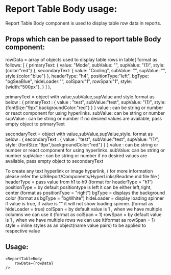 # Report Table Body usage:
Report Table Body component is used to display table row data in reports.

## Props which can be passed to report table Body component:
rowData = array of objects used to display table rows in table( format as follows: 
     [
      {
        primaryText: {
        value: "Mode",
        subValue: "",
        supValue: "(1)",
        style:{color:"red"}
      },
        secondaryText: {
          value: "Cooling",
          subValue: "",
          supValue: "",
          style:{color:"blue"}
        },
        headerType: "h4",
        positionType:"left",
        bgType: "bgSeaBlue",
        hideLoader:"",
        colSpan:"1",
        rowSpan:"1",
        style:{width:"500px"},
      }
    ]
),

primaryText = object with value,subValue,supValue and style.format as below :
 {
   primaryText : {
     value : "test",
     subValue:"test",
     supValue: "(1)",
     style: {fontSize:"9px",backgroundColor:"red"} 
   }
 }
value : can be string or number or react component for using hyperlinks.
subValue: can be string or number
supValue : can be string or number
if no desired values are available, pass empty object to primaryText

secondaryText = object with value,subValue,supValue,style. format as below :
 {
   secondaryText : {
     value : "test", 
     subValue:"test",
     supValue: "(1)",
     style: {fontSize:"9px",backgroundColor:"red"} 
   }
 }
value : can be string or number or react component for using hyperlinks.
subValue: can be string or number
supValue : can be string or number
if no desired values are available, pass empty object to secondaryText

To create any text hyperlink or image hyperlink, (
   for more information please refer the /JSReport/Components/HyperLinks/Readme.md file file
)
headerType = pass value from h1 to h9 (format for headerType = "h1")
positionType =  by default positiontype is left it can be either left,right, center (format as positionType = "right")
bgType = displays the background color (format as bgType = "bgWhite")
hideLoader = display loading spinner if value is true, if value is "" it will not show loading spinner. (format as hideLoader = true)
colSpan = by default value is 1 , when we have multiple columns we can use it (format as colSpan = 1)
rowSpan = by default value is 1 , when we have multiple rows we can use it(format as rowSpan = 1)
style = inline styles as an object(name value pairs) to be applied to respective value

## Usage:
```
<ReportTableBody
    rowData={rowData}
/>